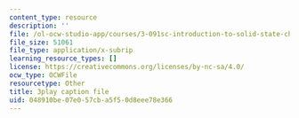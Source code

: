 ```yaml
---
content_type: resource
description: ''
file: /ol-ocw-studio-app/courses/3-091sc-introduction-to-solid-state-chemistry-fall-2010/048910be07e057cba5f50d8eee78e366_2Q_fna3TTbs.vtt
file_size: 51061
file_type: application/x-subrip
learning_resource_types: []
license: https://creativecommons.org/licenses/by-nc-sa/4.0/
ocw_type: OCWFile
resourcetype: Other
title: 3play caption file
uid: 048910be-07e0-57cb-a5f5-0d8eee78e366
---
```


